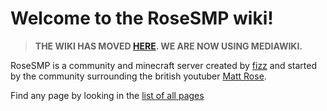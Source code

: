 # Welcome to the RoseSMP wiki!

> **THE WIKI HAS MOVED [HERE](https://wiki.luminamc.com). WE ARE NOW USING MEDIAWIKI.**

RoseSMP is a community and minecraft server created by [fizz](fizz) and started by the community surrounding the british youtuber [Matt Rose](matt-rose).

Find any page by looking in the [list of all pages](list-of-all-pages)
